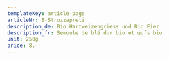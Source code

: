 ```yaml
---
templateKey: article-page
articleNr: B-Strozzapreti
description_de: Bio Hartweizengriess und Bio Eier
description_fr: Semoule de blé dur bio et œufs bio
unit: 250g
price: 8.--
---
```


